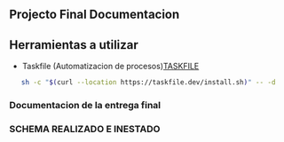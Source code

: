 ## Projecto Final Documentacion


## Herramientas a utilizar
 - Taskfile (Automatizacion de procesos)[TASKFILE](https://taskfile.dev/)
 ```bash
    sh -c "$(curl --location https://taskfile.dev/install.sh)" -- -d
 ```

### Documentacion de la entrega final
### SCHEMA REALIZADO E INESTADO


